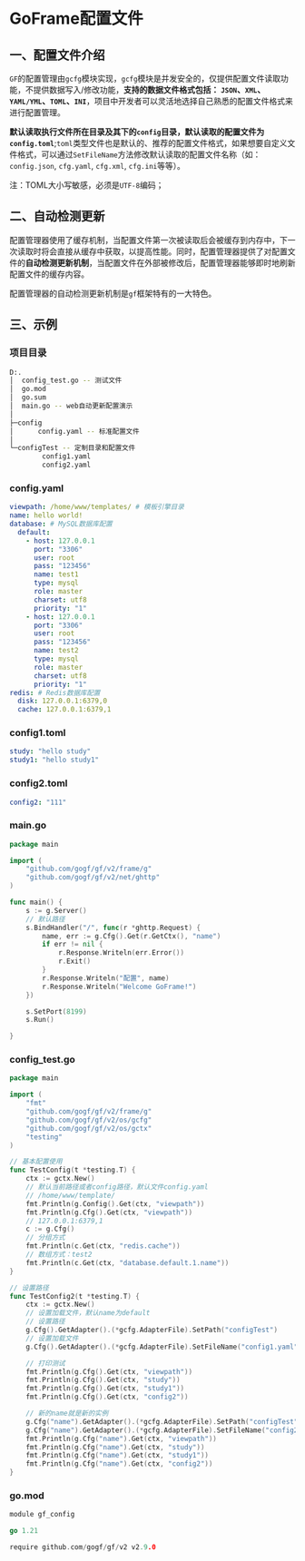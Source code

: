 # GoFrame配置文件

## 一、配置文件介绍

`GF`的配置管理由`gcfg`模块实现，`gcfg`模块是并发安全的，仅提供配置文件读取功能，不提供数据写入/修改功能，**支持的数据文件格式包括： `JSON`、`XML`、`YAML/YML`、`TOML`、`INI`**，项目中开发者可以灵活地选择自己熟悉的配置文件格式来进行配置管理。

**默认读取执行文件所在目录及其下的`config`目录，默认读取的配置文件为`config.toml`**;`toml`类型文件也是默认的、推荐的配置文件格式，如果想要自定义文件格式，可以通过`SetFileName`方法修改默认读取的配置文件名称（如：`config.json`, `cfg.yaml`, `cfg.xml`, `cfg.ini`等等）。

注：TOML大小写敏感，必须是`UTF-8`编码；

## 二、自动检测更新

配置管理器使用了缓存机制，当配置文件第一次被读取后会被缓存到内存中，下一次读取时将会直接从缓存中获取，以提高性能。同时，配置管理器提供了对配置文件的**自动检测更新机制**，当配置文件在外部被修改后，配置管理器能够即时地刷新配置文件的缓存内容。

配置管理器的自动检测更新机制是`gf`框架特有的一大特色。

## 三、示例

### 项目目录

```bash
D:.
│  config_test.go -- 测试文件
│  go.mod
│  go.sum
│  main.go -- web自动更新配置演示
│
├─config
│      config.yaml -- 标准配置文件
│
└─configTest -- 定制目录和配置文件
        config1.yaml  
        config2.yaml
```

### config.yaml

```yaml
viewpath: /home/www/templates/ # 模板引擎目录
name: hello world!
database: # MySQL数据库配置
  default:
    - host: 127.0.0.1
      port: "3306"
      user: root
      pass: "123456"
      name: test1
      type: mysql
      role: master
      charset: utf8
      priority: "1"
    - host: 127.0.0.1
      port: "3306"
      user: root
      pass: "123456"
      name: test2
      type: mysql
      role: master
      charset: utf8
      priority: "1"
redis: # Redis数据库配置
  disk: 127.0.0.1:6379,0
  cache: 127.0.0.1:6379,1
```

### config1.toml

```yaml
study: "hello study"
study1: "hello study1"
```

### config2.toml

```yaml
config2: "111"
```

### main.go

```go
package main

import (
	"github.com/gogf/gf/v2/frame/g"
	"github.com/gogf/gf/v2/net/ghttp"
)

func main() {
	s := g.Server()
	// 默认路径
	s.BindHandler("/", func(r *ghttp.Request) {
		name, err := g.Cfg().Get(r.GetCtx(), "name")
		if err != nil {
			r.Response.Writeln(err.Error())
			r.Exit()
		}
		r.Response.Writeln("配置", name)
		r.Response.Writeln("Welcome GoFrame!")
	})

	s.SetPort(8199)
	s.Run()

}
```

### config_test.go

```go
package main

import (
	"fmt"
	"github.com/gogf/gf/v2/frame/g"
	"github.com/gogf/gf/v2/os/gcfg"
	"github.com/gogf/gf/v2/os/gctx"
	"testing"
)

// 基本配置使用
func TestConfig(t *testing.T) {
	ctx := gctx.New()
	// 默认当前路径或者config路径，默认文件config.yaml
	// /home/www/template/
	fmt.Println(g.Config().Get(ctx, "viewpath"))
	fmt.Println(g.Cfg().Get(ctx, "viewpath"))
	// 127.0.0.1:6379,1
	c := g.Cfg()
	// 分组方式
	fmt.Println(c.Get(ctx, "redis.cache"))
	// 数组方式：test2
	fmt.Println(c.Get(ctx, "database.default.1.name"))
}

// 设置路径
func TestConfig2(t *testing.T) {
	ctx := gctx.New()
	// 设置加载文件，默认name为default
	// 设置路径
	g.Cfg().GetAdapter().(*gcfg.AdapterFile).SetPath("configTest")
	// 设置加载文件
	g.Cfg().GetAdapter().(*gcfg.AdapterFile).SetFileName("config1.yaml")

	// 打印测试
	fmt.Println(g.Cfg().Get(ctx, "viewpath"))
	fmt.Println(g.Cfg().Get(ctx, "study"))
	fmt.Println(g.Cfg().Get(ctx, "study1"))
	fmt.Println(g.Cfg().Get(ctx, "config2"))

	// 新的name就是新的实例
	g.Cfg("name").GetAdapter().(*gcfg.AdapterFile).SetPath("configTest")
	g.Cfg("name").GetAdapter().(*gcfg.AdapterFile).SetFileName("config2.yaml")
	fmt.Println(g.Cfg("name").Get(ctx, "viewpath"))
	fmt.Println(g.Cfg("name").Get(ctx, "study"))
	fmt.Println(g.Cfg("name").Get(ctx, "study1"))
	fmt.Println(g.Cfg("name").Get(ctx, "config2"))
}
```

### go.mod

```go
module gf_config

go 1.21

require github.com/gogf/gf/v2 v2.9.0
```

